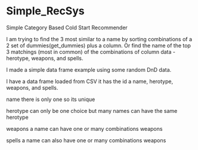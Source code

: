 # Simple_RecSys
Simple Category Based Cold Start Recommender


I am trying to find the 3 most similar to a name by sorting combinations of a 2 set of dummies(get_dummies) plus a column. Or find the name of the top 3 matchings (most in common) of the combinations of column data - herotype, weapons, and spells.

I made a simple data frame example using some random DnD data.

I have a data frame loaded from CSV it has the id a name, herotype, weapons, and spells.

name there is only one so its unique

herotype can only be one choice but many names can have the same herotype

weapons a name can have one or many combinations weapons

spells a name can also have one or many combinations weapons
